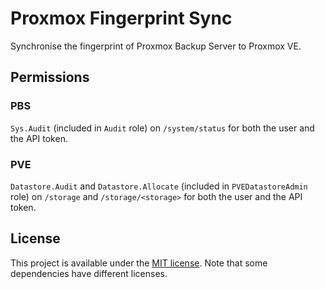 # Proxmox Fingerprint Sync

Synchronise the fingerprint of Proxmox Backup Server to Proxmox VE.

## Permissions

### PBS

`Sys.Audit` (included in `Audit` role) on `/system/status` for both the user and the API token.

### PVE

`Datastore.Audit` and `Datastore.Allocate` (included in `PVEDatastoreAdmin` role) on `/storage` and `/storage/<storage>` for both the user and the API token.

## License

This project is available under the [MIT license](LICENSE.md). Note that some dependencies have different licenses.
